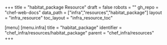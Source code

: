 +++
title = "habitat_package Resource"
draft = false
robots = ""
gh_repo = "chef-web-docs"
data_path = ["infra","resources","habitat_package"]
layout = "infra_resource"
toc_layout = "infra_resource_toc"

[menu]
  [menu.infra]
    title = "habitat_package"
    identifier = "chef_infra/resources/habitat_package"
    parent = "chef_infra/resources"
+++

<!-- The contents of this page are automatically generated from the habitat_package.yaml file in the data directory. -->
<!-- To suggest a change, edit the https://github.com/chef/chef/blob/main/lib/chef/resource/habitat_package.rb file
      and submit a pull request to the https://github.com/chef/chef repository. -->
